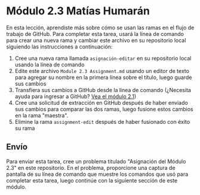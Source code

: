 # Módulo 2.3 Matías Humarán

En esta lección, aprendiste más sobre cómo se usan las ramas en el flujo de trabajo de GitHub. Para completar esta tarea, usará la línea de comando para crear una nueva rama y cambiar este archivo en su repositorio local siguiendo las instrucciones a continuación:

1. Cree una nueva rama llamada `asignación-editar` en su repositorio local usando la línea de comando
2. Edite este archivo `Module 2.3 Assignment.md` usando un editor de texto para agregar su nombre en la primera línea sobre el título, luego guarde sus cambios
3. Transfiera sus cambios a GitHub desde la línea de comando (¿Necesita ayuda para ingresar a GitHub? [Vea el módulo 2.1](https://youtu.be/R2bLo-KiYlU))
4. Cree una solicitud de extracción en GitHub después de haber enviado sus cambios para comparar las dos ramas, luego fusione estos cambios en la rama "maestra".
5. Elimine la rama `assignment-edit` después de haber fusionado con éxito su rama

## Envío
Para enviar esta tarea, cree un problema titulado "Asignación del Módulo 2.3" en este repositorio. En el problema, proporcione una captura de pantalla de su línea de comando que muestre los comandos que usó para completar esta tarea, luego continúe con la siguiente sección de este módulo.
